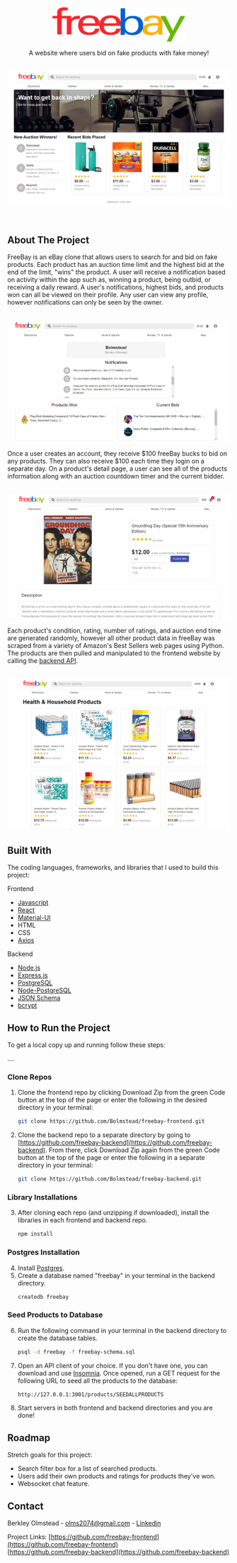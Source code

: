<p align="center">    <br />


<p align="center">
<img src="public/Images/logo.png?raw=true" width=300 >
</p>

  <p align="center">
    A website where users bid on fake products with fake money!
    <br />    <br />

  </p>

  <p align="center">
    <img src="public/Images/Homepage.png?raw=true" >
  </p>

</p>    <br />


<!-- ABOUT THE PROJECT -->
## About The Project

FreeBay is an eBay clone that allows users to search for and bid on fake products. Each product has an auction time limit and the highest bid at the end of the limit, "wins" the product. A user will receive a notification based on activity within the app such as, winning a product, being outbid, or receiving a daily reward. A user's notifications, highest bids, and products won can all be viewed on their profile. Any user can view any profile, however notifications can only be seen by the owner.
<br><br/>
  <p align="center">
    <img src="public/Images/Profile.png?raw=true" >
  </p>
Once a user creates an account, they receive $100 freeBay bucks to bid on any products. They can also receive $100 each time they login on a separate day. On a product's detail page, a user can see all of the products information along with an auction countdown timer and the current bidder.
<br><br/>
  <p align="center">
    <img src="public/Images/Productpage.png?raw=true" >
  </p>

Each product's condition, rating, number of ratings, and auction end time are generated randomly, however all other product data in freeBay was scraped from a variety of Amazon's Best Sellers web pages using Python. The products are then pulled and manipulated to the frontend website by calling the [backend API](https://github.com/freebay-backend). 
<br><br/>

  <p align="center">
    <img src="public/Images/ProductListPage.png?raw=true" >
  </p>

## Built With

The coding languages, frameworks, and libraries that I used to build this project:

Frontend
* [Javascript](https://www.javascript.com/)
* [React](https://reactjs.org/)
* [Material-UI](https://material-ui.com/)
* HTML
* CSS
* [Axios](https://www.npmjs.com/package/axios)

Backend
* [Node.js](https://nodejs.org/en/)
* [Express.js](https://expressjs.com/)
* [PostgreSQL](https://www.postgresql.org/)
* [Node-PostgreSQL](https://node-postgres.com/)
* [JSON Schema](https://json-schema.org/)
* [bcrypt](https://www.npmjs.com/package/bcrypt)



## How to Run the Project

To get a local copy up and running follow these steps:

....

### Clone Repos

1. Clone the frontend repo by clicking Download Zip from the green Code button at the top of the page or enter the following in the desired directory in your terminal:
   ```sh
   git clone https://github.com/Bolmstead/freebay-frontend.git
   ```
2. Clone the backend repo to a separate directory by going to [https://github.com/freebay-backend](https://github.com/freebay-backend). From there, click Download Zip again from the green Code button at the top of the page or enter the following in a separate directory in your terminal:
   ```sh
   git clone https://github.com/Bolmstead/freebay-backend.git
   ```

### Library Installations

3. After cloning each repo (and unzipping if downloaded), install the libraries in each frontend and backend repo.

    ```sh
    npm install
    ```

### Postgres Installation

4. Install [Postgres](https://www.postgresql.org/).
5. Create a database named "freebay" in your terminal in the backend directory.
    ```sh
    createdb freebay
    ```

### Seed Products to Database 

6. Run the following command in your terminal in the backend directory to create the database tables.
    ```sh
    psql -d freebay -f freebay-schema.sql
    ```

7. Open an API client of your choice. If you don't have one, you can download and use [Insomnia](https://insomnia.rest/download). Once opened, run a GET request for the following URL to seed all the products to the database:
    ```sh
    http://127.0.0.1:3001/products/SEEDALLPRODUCTS
    ```

8. Start servers in both frontend and backend directories and you are done!


## Roadmap

Stretch goals for this project:
* Search filter box for a list of searched products.
* Users add their own products and ratings for products they've won.
* Websocket chat feature.

## Contact

Berkley Olmstead - olms2074@gmail.com - [Linkedin](https://www.linkedin.com/in/berkleyolmstead/)

Project Links: [https://github.com/freebay-frontend](https://github.com/freebay-frontend) <br/>
               [https://github.com/freebay-backend](https://github.com/freebay-backend)